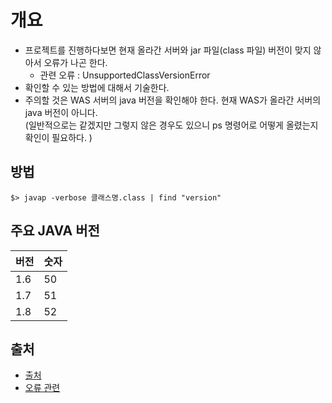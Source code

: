 # 개요
- 프로젝트를 진행하다보면 현재 올라간 서버와 jar 파일(class 파일) 버전이 맞지 않아서 오류가 나곤 한다. 
  - 관련 오류 : UnsupportedClassVersionError 
- 확인할 수 있는 방법에 대해서 기술한다. 
- 주의할 것은 WAS 서버의 java 버전을 확인해야 한다. 현재 WAS가 올라간 서버의 java 버전이 아니다. <br>
(일반적으로는 같겠지만 그렇지 않은 경우도 있으니 ps 명령어로 어떻게 올렸는지 확인이 필요하다. ) 

## 방법
```
$> javap -verbose 클래스명.class | find "version"
```

## 주요 JAVA 버전
|버전 | 숫자|
|----|-----|
|1.6 | 50 |
|1.7 | 51 |
|1.8 | 52 |


## 출처 
- [출처](https://coding-factory.tistory.com/836)
- [오류 관련](https://mirotic91.tistory.com/34)
